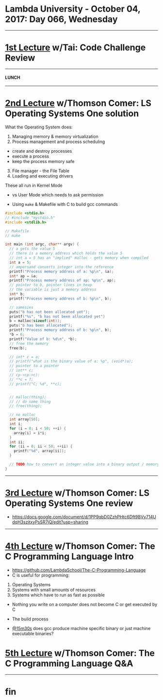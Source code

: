 # Lambda University - October 04, 2017: Day 066, Wednesday
***
# [1st Lecture](VIDEO_RECORDED_NOT_POSTED) w/Tai: Code Challenge Review
***
#### LUNCH
***
# [2nd Lecture](https://youtu.be/TIS_03jK4P4) w/Thomson Comer: LS Operating Systems One solution
What the Operating System does:
1. Managing memory & memory virtualization
2. Process management and process scheduling
- create and destroy processes
- execute a process
- keep the process memory safe
3. File manager - the File Table
4. Loading and executing drivers

These all run in Kernel Mode
- vs User Mode which needs to ask permission

- Using `make` & Makefile with C to build gcc commands
```c
#include <stdio.h>
// #include "mystdio.h"
#include <stdlib.h>

// Makefile
// make

int main (int argc, char** argv) {
  // a gets the value 5
  // there is a memory address which holds the value 5
  // int a = 5 has an "implied" malloc - gets memory when compiled
  int a = 5;
  // ampersand converts integer into the reference
  printf("Process memory address of a: %p\n", &a);
  int* ap = &a;
  printf("Process memory address of ap: %p\n", ap);
  // pointer to b, pointer lives in heap
  // the variable is just a memory address
  int* b;
  printf("Process memory address of b: %p\n", b);

  // samesies
  puts("b has not been allocated yet");
  printf("%s", "b has not been allocated yet")
  b = malloc(sizeof(int));
  puts("b has been allocated");
  printf("Process memory address of b: %p\n", b);
  *b = 6;
  printf("Value of b: %d\n", *b);
  // free the memory
  free(b);

  // int* c = a;
  // printf("what is the binary value of a: %p", (void*)a);
  // pointer to a pointer
  // int** c;
  // cp->cp->c):
  // **c = 7;
  // printf("C; %d", **c);


  // malloc(thing);
  // // do some thing
  // free(thing);

  // no malloc
  int array[50];
  int i;
  for (i = 0; i < 50; ++i) {
    array[i] = i*i;
  }
  int ii;
  for (ii = 0; ii < 50; ++ii) {
    printf("%d", array[ii]);
  }

  // TODO how to convert an integer value into a binary output / memory address
}


```


***
# [3rd Lecture](NO_VIDEO_RECORDED) w/Thomson Comer: LS Operating Systems One review
- https://docs.google.com/document/d/1PP9qbD0ZzhPHtc6Dft9BVy714UdqH3szitxyPsSR7jQ/edit?usp=sharing

***
# [4th Lecture](https://youtu.be/tadDAQpjAE4) w/Thomson Comer: The C Programming Language Intro
- https://github.com/LambdaSchool/The-C-Programming-Language
- C is useful for programming:
1. Operating Systems
2. Systems with small amounts of resources
3. Systems which have to run as fast as possible

- Nothing you write on a computer does not become C or get executed by C

- The build process
- [@15m30s](https://youtu.be/tadDAQpjAE4?t=15m30s) does gcc produce machine specific binary or just machine executable binaries?

# [5th Lecture](VIDEO_RECORDED_NOT_POSTED) w/Thomson Comer: The C Programming Language Q&A
***
# fin
